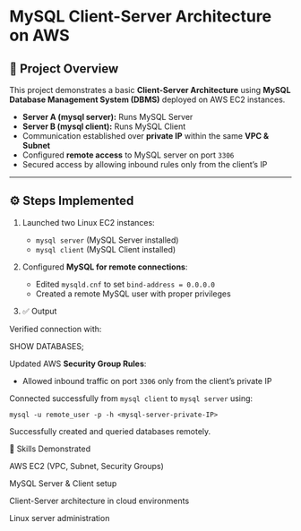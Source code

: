 # MySQL Client-Server Architecture on AWS

## 📖 Project Overview
This project demonstrates a basic **Client-Server Architecture** using **MySQL Database Management System (DBMS)** deployed on AWS EC2 instances.

- **Server A (mysql server):** Runs MySQL Server  
- **Server B (mysql client):** Runs MySQL Client  
- Communication established over **private IP** within the same **VPC & Subnet**  
- Configured **remote access** to MySQL server on port `3306`  
- Secured access by allowing inbound rules only from the client’s IP  

---

## ⚙️ Steps Implemented
1. Launched two Linux EC2 instances:  
   - `mysql server` (MySQL Server installed)  
   - `mysql client` (MySQL Client installed)  

2. Configured **MySQL for remote connections**:  
   - Edited `mysqld.cnf` to set `bind-address = 0.0.0.0`  
   - Created a remote MySQL user with proper privileges
   
3. ✅ Output

Verified connection with:

SHOW DATABASES;

Updated AWS **Security Group Rules**:  
- Allowed inbound traffic on port `3306` only from the client’s private IP  

Connected successfully from `mysql client` to `mysql server` using:  

```
mysql -u remote_user -p -h <mysql-server-private-IP>
```


Successfully created and queried databases remotely.

🚀 Skills Demonstrated

AWS EC2 (VPC, Subnet, Security Groups)

MySQL Server & Client setup

Client-Server architecture in cloud environments

Linux server administration


